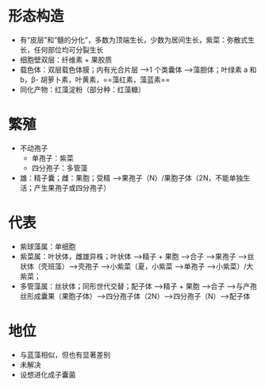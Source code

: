 # 形态构造
- 有“皮层”和“髓的分化”，多数为顶端生长，少数为居间生长，紫菜：弥散式生长，任何部位均可分裂生长
- 细胞壁双层：纤维素 + 果胶质
- 载色体：双层载色体膜；内有光合片层 -->1 个类囊体 -->藻胆体；叶绿素 a 和 b，β- 胡萝卜素，叶黄素，==藻红素，藻蓝素==
- 同化产物：红藻淀粉（部分种：红藻糖）
# 繁殖
- 不动孢子
	- 单孢子：紫菜
	- 四分孢子：多管藻
- 雄：精子囊；雌：果胞；受精 -->果孢子（N）/果胞子体（2N，不能单独生活；产生果孢子或四分孢子）
# 代表
- 紫球藻属：单细胞
- 紫菜属：叶状体，雌雄异株；叶状体 -->精子 + 果胞 -->合子 -->果孢子 -->丝状体（壳班藻）-->壳孢子 -->小紫菜（夏，小紫菜 -->单孢子 -->小紫菜）/大紫菜；
- 多管藻属：丝状体；同形世代交替；配子体 -->精子 + 果胞 -->合子 -->与产孢丝形成囊果（果胞子体）-->四分孢子体（2N）-->四分孢子（N）-->配子体
# 地位
- 与蓝藻相似，但也有显著差别
- 未解决
- 设想进化成子囊菌